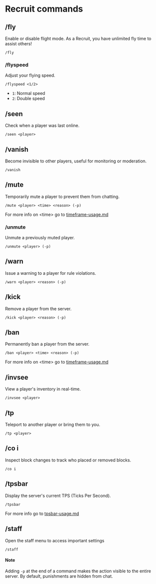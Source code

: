 # Recruit commands

## **/fly**

Enable or disable flight mode. As a Recruit, you have unlimited fly time to assist others!

```
/fly
```

### **/flyspeed**

Adjust your flying speed.

```
/flyspeed <1/2>
```

* `1`: Normal speed
* `2`: Double speed

## **/seen**

Check when a player was last online.

```
/seen <player>
```

## **/vanish**

Become invisible to other players, useful for monitoring or moderation.

```
/vanish
```

## **/mute**

Temporarily mute a player to prevent them from chatting.

```
/mute <player> <time> <reason> (-p)
```

For more info on \<time> go to [timeframe-usage.md](../../commands/timeframe-usage.md "mention")

### **/unmute**

Unmute a previously muted player.

```
/unmute <player> (-p)
```

## **/warn**

Issue a warning to a player for rule violations.

```
/warn <player> <reason> (-p)
```

## **/kick**

Remove a player from the server.

```
/kick <player> <reason> (-p)
```

## **/ban**

Permanently ban a player from the server.

```
/ban <player> <time> <reason> (-p)
```

For more info on \<time> go to [timeframe-usage.md](../../commands/timeframe-usage.md "mention")

## **/invsee**

View a player's inventory in real-time.

```
/invsee <player>
```

## **/tp**

Teleport to another player or bring them to you.

```
/tp <player>
```

## **/co i**

Inspect block changes to track who placed or removed blocks.

```
/co i
```

## **/tpsbar**

Display the server's current TPS (Ticks Per Second).

```
/tpsbar
```

For more info go to [tpsbar-usage.md](../../commands/tpsbar-usage.md "mention")

## **/staff**

Open the staff menu to access important settings

```
/staff
```

#### Note

Adding `-p` at the end of a command makes the action visible to the entire server. By default, punishments are hidden from chat.

